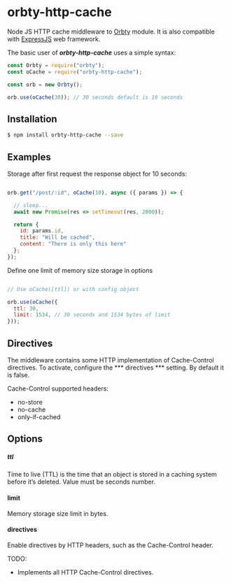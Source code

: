orbty-http-cache
======

Node JS HTTP cache middleware to [Orbty](https://hubr-lab.github.io/orbty.github.io) module.
It is also compatible with [ExpressJS](https://expressjs.com/) web framework.

The basic user of ***orbty-http-cache*** uses a simple syntax:

```js
const Orbty = require("orbty");
const oCache = require("orbty-http-cache");

const orb = new Orbty();

orb.use(oCache(30)); // 30 seconds default is 10 seconds

```

## Installation

```bash
$ npm install orbty-http-cache --save
```

## Examples

Storage after first request the response object for 10 seconds:

```js

orb.get("/post/:id", oCache(10), async ({ params }) => {

  // sleep...
  await new Promise(res => setTimeout(res, 2000));

  return {
    id: params.id,
    title: "Will be cached",
    content: "There is only this here"
  };
});

```

Define one limit of memory size storage in options

```js

// Use oCache([ttl]) or with config object

orb.use(oCache({
  ttl: 30,
  limit: 1534, // 30 seconds and 1534 bytes of limit
}));

```

## Directives

The middleware contains some HTTP implementation of Cache-Control directives. To activate, configure the *** directives *** setting. By default it is false.

Cache-Control supported headers:
- no-store
- no-cache
- only-if-cached

## Options

##### ttl
Time to live (TTL) is the time that an object is stored in a caching system before it’s deleted.
Value must be seconds number.

#### limit
Memory storage size limit in bytes.

#### directives
Enable directives by HTTP headers, such as the Cache-Control header.

TODO:

- Implements all HTTP Cache-Control directives.
